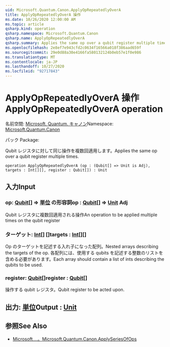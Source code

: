 ```yaml
---
uid: Microsoft.Quantum.Canon.ApplyOpRepeatedlyOverA
title: ApplyOpRepeatedlyOverA 操作
ms.date: 10/26/2020 12:00:00 AM
ms.topic: article
qsharp.kind: operation
qsharp.namespace: Microsoft.Quantum.Canon
qsharp.name: ApplyOpRepeatedlyOverA
qsharp.summary: Applies the same op over a qubit register multiple times.
ms.openlocfilehash: 2e8ef7e943cfd2c0634f16566a018f386aad659f
ms.sourcegitcommit: 29e0d88a30e4166fa580132124b0eb57e1f0e986
ms.translationtype: MT
ms.contentlocale: ja-JP
ms.lasthandoff: 10/27/2020
ms.locfileid: "92717843"
---
```

# <a name="applyoprepeatedlyovera-operation"></a><span data-ttu-id="51f5b-102">ApplyOpRepeatedlyOverA 操作</span><span class="sxs-lookup"><span data-stu-id="51f5b-102">ApplyOpRepeatedlyOverA operation</span></span>

<span data-ttu-id="51f5b-103">名前空間: [Microsoft. Quantum. キャノン](xref:Microsoft.Quantum.Canon)</span><span class="sxs-lookup"><span data-stu-id="51f5b-103">Namespace: [Microsoft.Quantum.Canon](xref:Microsoft.Quantum.Canon)</span></span>

<span data-ttu-id="51f5b-104">パック [](https://nuget.org/packages/)</span><span class="sxs-lookup"><span data-stu-id="51f5b-104">Package: [](https://nuget.org/packages/)</span></span>


<span data-ttu-id="51f5b-105">Qubit レジスタに対して同じ操作を複数回適用します。</span><span class="sxs-lookup"><span data-stu-id="51f5b-105">Applies the same op over a qubit register multiple times.</span></span>

```qsharp
operation ApplyOpRepeatedlyOverA (op : (Qubit[] => Unit is Adj), targets : Int[][], register : Qubit[]) : Unit
```


## <a name="input"></a><span data-ttu-id="51f5b-106">入力</span><span class="sxs-lookup"><span data-stu-id="51f5b-106">Input</span></span>

### <a name="op--qubit--unit-adj"></a><span data-ttu-id="51f5b-107">op: [Qubit](xref:microsoft.quantum.lang-ref.qubit)[] => [単位](xref:microsoft.quantum.lang-ref.unit) の形容詞</span><span class="sxs-lookup"><span data-stu-id="51f5b-107">op : [Qubit](xref:microsoft.quantum.lang-ref.qubit)[] => [Unit](xref:microsoft.quantum.lang-ref.unit) Adj</span></span>

<span data-ttu-id="51f5b-108">Qubit レジスタに複数回適用される操作</span><span class="sxs-lookup"><span data-stu-id="51f5b-108">An operation to be applied multiple times on the qubit register</span></span>


### <a name="targets--int"></a><span data-ttu-id="51f5b-109">ターゲット: [Int](xref:microsoft.quantum.lang-ref.int)[] []</span><span class="sxs-lookup"><span data-stu-id="51f5b-109">targets : [Int](xref:microsoft.quantum.lang-ref.int)[][]</span></span>

<span data-ttu-id="51f5b-110">Op のターゲットを記述する入れ子になった配列。</span><span class="sxs-lookup"><span data-stu-id="51f5b-110">Nested arrays describing the targets of the op.</span></span> <span data-ttu-id="51f5b-111">各配列には、使用する qubits を記述する整数のリストを含める必要があります。</span><span class="sxs-lookup"><span data-stu-id="51f5b-111">Each array should contain a list of ints describing the qubits to be used.</span></span>


### <a name="register--qubit"></a><span data-ttu-id="51f5b-112">register: [Qubit](xref:microsoft.quantum.lang-ref.qubit)[]</span><span class="sxs-lookup"><span data-stu-id="51f5b-112">register : [Qubit](xref:microsoft.quantum.lang-ref.qubit)[]</span></span>

<span data-ttu-id="51f5b-113">操作する qubit レジスタ。</span><span class="sxs-lookup"><span data-stu-id="51f5b-113">Qubit register to be acted upon.</span></span>



## <a name="output--unit"></a><span data-ttu-id="51f5b-114">出力: [単位](xref:microsoft.quantum.lang-ref.unit)</span><span class="sxs-lookup"><span data-stu-id="51f5b-114">Output : [Unit](xref:microsoft.quantum.lang-ref.unit)</span></span>



## <a name="see-also"></a><span data-ttu-id="51f5b-115">参照</span><span class="sxs-lookup"><span data-stu-id="51f5b-115">See Also</span></span>

- [<span data-ttu-id="51f5b-116">Microsoft....。</span><span class="sxs-lookup"><span data-stu-id="51f5b-116">Microsoft.Quantum.Canon.ApplySeriesOfOps</span></span>](xref:Microsoft.Quantum.Canon.ApplySeriesOfOps)